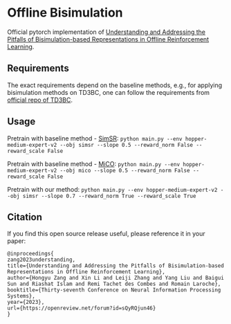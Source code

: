 # Offline Bisimulation
Official pytorch implementation of [Understanding and Addressing the Pitfalls of Bisimulation-based Representations in Offline Reinforcement Learning]().

## Requirements

The exact requirements depend on the baseline methods, e.g., for applying bisimulation methods on TD3BC, one can follow the requirements from [official repo of TD3BC](https://github.com/sfujim/TD3_BC).

## Usage

Pretrain with baseline method - [SimSR](https://arxiv.org/abs/2112.15303): `python main.py --env hopper-medium-expert-v2 --obj simsr --slope 0.5 --reward_norm False --reward_scale False`

Pretrain with baseline method - [MiCO](https://arxiv.org/abs/2106.08229): `python main.py --env hopper-medium-expert-v2 --obj mico --slope 0.5 --reward_norm False --reward_scale False`

Pretrain with our method: `python main.py --env hopper-medium-expert-v2 --obj simsr --slope 0.7 --reward_norm True --reward_scale True`



## Citation
If you find this open source release useful, please reference it in your paper:
```
@inproceedings{
zang2023understanding,
title={Understanding and Addressing the Pitfalls of Bisimulation-based Representations in Offline Reinforcement Learning},
author={Hongyu Zang and Xin Li and Leiji Zhang and Yang Liu and Baigui Sun and Riashat Islam and Remi Tachet des Combes and Romain Laroche},
booktitle={Thirty-seventh Conference on Neural Information Processing Systems},
year={2023},
url={https://openreview.net/forum?id=sQyRQjun46}
}
```

